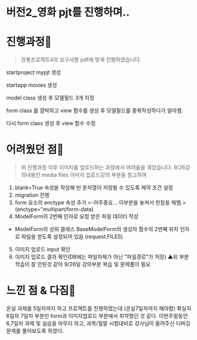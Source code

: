 # 버전2_영화 pjt를 진행하며..


# 진행과정😤
> 관통프로젝트4의 요구사항 pdf에 맞게 진행하였습니다.

startproject mypjt 생성

startapp movies 생성

model class 생성 후 모델필드 3개 지정

form class 를 깜박하고 view 함수를 생성 후 모델필드를 중복작성하다가 알아챔.

다시 form class 생성 후 view 함수 수정



# 어려웠던 점🍺
> 위 진행과정 이후 이미지를 업로드하는 과정에서 어려움을 겪었습니다.
9/26강의내용인 media files 이미지 업로드강의 부분을 참고하여
1. blank=True 속성을 작성해 빈 문자열이 저장될 수 있도록 제약 조건 설정
2. migration 진행
3. form 요소의 enctype 속성 추가 <-아주중요... 이부분을 놓쳐서 한참을 헤멤.>
(enctype="multipart/form-data)
4. ModelForm의 2번째 인자로 요청 받은 파일 데이터 작성
  - ModelForm의 상위 클래스 BaseModelForm의 생성자 함수의 2번째 위치 인자로 파일을 받도록 설정되어 있음
  (request.FILES)
5. 이미지 업로드 input 확인
6. 이미지 업로드 결과 확인(DB에는 파일자체가 아닌 "파일경로"가 저장)
▲위 부분 학습이 잘 안된것 같아 9/26일 강의부분 복습 및 문제풀이 필요


# 느낀 점 & 다짐🥕
온실 과제를 5일차까지 하고 프로젝트를 진행하였는데 (온실7일차까지 해야함)
확실히 6일차 7일차 부분인 form과 이미지업로드 부분에서 취약했던 것 같다.
이번주말동안 6,7일차 과제 및 실습을 마무리 하고, 과목/월말 시험대비로 강사님이 올려주신 디버깅 문제를 풀어보도록 하겠다.
